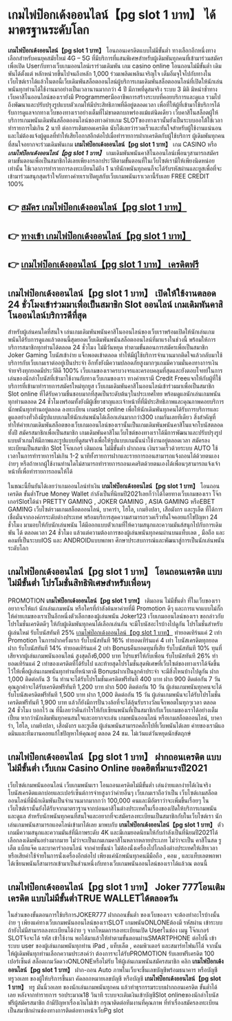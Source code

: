 # เกมไพ่ป๊อกเด้งออนไลน์【pg slot 1 บาท】  ได้มาตรฐานระดับโลก

**เกมไพ่ป๊อกเด้งออนไลน์【pg slot 1 บาท】** โอนถอนเครดิตแบบไม่มีขั้นต่ำ  ทางเลือกอีกหนึ่งทางเลือกสำหรับคนยุคสมัยใหม่ 4G – 5G ที่มีบริการที่แสนพิเศษสำหรับผู้เดิมพันทุกคนที่เข้ามาร่วมสมัครเพื่อเปิด Userกับทางเว็บเกมออนไลน์เราร่วมเดิมพัน เกม casino online โอนถอนไม่มีขั้นต่ำ เดิมพันได้ตั้งแต่ หลักหน่วยขึ้นไปจนถึงหลัก 1,000 ร่วมเพลิดเพลินเจริญใจ เต็มอิ่มจุใจไปกับทางในเว็บไซต์เราได้แล้วในตอนี้เว็บเดิมพันสล็อตออนไลน์ผู้บริการเกมเดิมพันสล็อตออนไลน์ที่เปิดให้นักเล่นพนันทุกท่านได้ใช้งานมาอย่างเป็นเวลานานมากกว่า 4 ปี มีภาพที่ดูสมจริง ระบบ 3 มิติ
มิหนำซ้ำทางเว็บคาสิโนออนไลน์ของเรายังมี Programmerมืออาชีพการสร้างระบบที่คอยบริการและดูแล  รวมไปถึงพัฒนาและปรับปรุงรูปแบบตัวเกมให้มีประสิทธิภาพที่ดีอยู่ตลอดเวลา เพื่อที่ให้ผู้ที่เข้ามาใช้บริการได้รับการดูแลจากทางเว็บของทางเราอย่างเต็มที่ไม่ขาดตกบกพร่องแม้แต่นิดเดียว เว็บคาสิโนสล็อตผู้ให้บริการเกมพนันเดิมพันสล็อตออนไลน์ของทางค่ายเกม  SLOTของทางเรานั้นยังเป็นระบบออโต้ใช้เวลาทำรายการไม่เกิน 2 นาที ต่อการเติมยอดเครดิต นับได้เลยว่ารวดเร็วและทันใจสำหรับผู้ใช้งานแน่นอนและไม่ต้องแจ้งผู้ดูแลที่ทำให้เสียโอกาสอีกต่อไปเมื่อทำรายการฝากเครดิตกับผู้ใช้บริการ
ผู้เดิมพันทุกคนที่สนใจอยากจะร่วมเดิมพันเกม **เกมไพ่ป๊อกเด้งออนไลน์【pg slot 1 บาท】** เกม CASINO  หรือ ***เกมไพ่ป๊อกเด้งออนไลน์【pg slot 1 บาท】*** เกมเดิมพันพนันคาสิโนออนไลน์เพื่อนๆสามารถสมัครตามขั้นตอนเพื่อเป็นสมาชิกได้เลยเพียงกรอกประวัติตามขั้นตอนที่ในเว็บไซต์เรามีให้เพียงนิดหน่อยเท่านั้น ใช้เวลาการทำรายการลงทะเบียนไม่ถึง 1 นาทีนักพนันทุกคนก็จะได้รับรหัสผ่านและยูสเพื่อที่จะเข้ามาร่วมสนุกสุดเร้าใจกับทางค่ายเราเปิดยูสกับเว็บเกมพนันเราเวลานี้รับเลย FREE CREDIT 100%

## 👉 [สมัคร เกมไพ่ป๊อกเด้งออนไลน์【pg slot 1 บาท】](https://archa888.com/)
## 👉 [ทางเข้า เกมไพ่ป๊อกเด้งออนไลน์【pg slot 1 บาท】](https://archa888.com/)
## 👉 [เกมไพ่ป๊อกเด้งออนไลน์【pg slot 1 บาท】 เครดิตฟรี](https://archa888.com/)

## เกมไพ่ป๊อกเด้งออนไลน์【pg slot 1 บาท】 เปิดให้ใช้งานตลอด  24 ชั่วโมงเข้าร่วมมาเพื่อเป็นสมาชิก Slot ออนไลน์ เกมเดิมพันคาสิโนออนไลน์บริการดีที่สุด

สำหรับผู้เล่นคนใดที่สนใจ เล่นเกมเดิมพันพนันคาสิโนออนไลน์ของเว็บเราพร้อมเปิดให้นักเล่นเกมพนันได้รับการดูแลแล้วตอนนี้สุดยอดเว็บเดิมพันพนันสล็อตออนไลน์ที่มาแรงในช่วงนี้ พร้อมให้การบริการสมาชิกทุกท่านได้ตลอด 24 ชั่วโมง ไม่มีวันหยุด ทำตามขั้นตอนการสมัครเพื่อเป็นสมาชิก Joker Gaming โบนัสเข้าง่าย แจ็กพอตเข้าตลอด ทำให้มีผู้ใช้บริการจำนวนมากติดใจแล้วกลับมาใช้บริการกับเว็บเกมเราต่ออยู่เป็นประจำ อีกทั้งยังมีความปลอดภัยสูงมากๆแถมมีความมั่นคงทางการเงินจ่ายจริงทุกยอดมีประวัติดี 100% เว็บเกมของเราครบวงจรและครอบคลุมที่สุดและยังตอบโจทย์ในการเล่นของนักล่าโบนัสที่เข้ามาใช้งานกับทางเว็บเกมของเรา
ทางค่ายเรามี Credit Freeแจกให้กับผู้ที่ใช้บริการที่เข้ามาทำรายการสมัครใหม่ทุกยูส เว็บเกมเดิมพันคาสิโนออนไลน์เข้าร่วมมาเพื่อเป็นสมาชิก Slot online ที่ได้รับความชื่นชอบมากที่สุดเป็นระดับต้นๆในประเทศไทย พร้อมดูแลนักเล่นเกมพนันทุกท่านตลอด 24 ชั่วโมงพร้อมทั้งยังมีผู้เชี่ยวชาญและเจ้าหน้าที่ที่มีประสิทธิภาพและคุณภาพคอยบริการนักพนันทุกท่านอยู่ตลอด ลงทะเบียน เกมslot online เพื่อให้นักเดิมพันทุกคนได้รับการบริการและดูแลอย่างทั่วถึงมีรูปแบบเกมให้นักเล่นพนันได้เลือกเล่นมากกว่า300 เกมกันเลยทีเดียว
สิ่งสำคัญที่ทำให้ค่ายเกมเดิมพันสล็อตของเว็บเกมออนไลน์ของเรานั้นเป็นเกมเดิมพันพนันคาสิโนแจกโบนัสตลอดทั้งปี สมัครสมาชิกเพื่อเป็นสมาชิก  เกมเดิมพันคาสิโนเว็บไซต์ของทางเราได้มีการพัฒนาและปรับปรุงรูปแบบตัวเกมให้มีภาพและรูปแบบที่ดูสมจริงเพื่อให้รูปแบบเกมนั้นน่าใช้งานอยู่ตลอดเวลา สมัครลงทะเบียนเป็นสมาชิก Slot โจ๊กเกอร์ เติมถอน ไม่มีขั้นต่ำ ฝากถอน เงินรวดเร็วด้วยระบบ AUTO ใช้เวลาในการทำรายการไม่เกิน 1-2 นาทีทั้งรายการฝากและรายการถอนสามารถแจ้งถอนได้ด้วยตนเองง่ายๆ หรือถ้าหากผู้ใช้งานท่านใดไม่สามารถทำรายการถอนเคดริตด้วยตนเองได้เพื่อนๆสามารถแจ้งเจ้าหน้าที่เพื่อทำรายการถอนให้ได้

ในขณะนี้ยืนยันได้เลยว่าเกมออนไลน์ทำเงิน **เกมไพ่ป๊อกเด้งออนไลน์【pg slot 1 บาท】** โอนถอนเครดิต ขั้นต่ำTrue Money Wallet กำลังเป็นที่นิยมปี2021เลยก็ว่าได้โดยทางเว็บเกมของเรา โจ๊กเกอร์Slotได้นำ PRETTY GAMING , JOKER GAMING , ASIA GAMING หรือEBET GAMING เว็บไซต์รวมเกมสล็อตออนไลน์, บาคาร่า, ไฮโล, เกมยิงปลา, เสือมังกร และรูเล็ต ที่ได้การเชื่อมั่นจากองค์กรระดับต่างประเทศ พร้อมบริการสุดความสามารถรวดเร็วทันใจคอยแก้ไขปัญหา 24 ชั่วโมง มามอบให้กับนักเล่นพนัน ได้มีออกแบบตัวเกมที่ให้ความสนุกและความมันส์สนุกไปกับการเดิมพัน ได้ ตลอดเวลา 24 ชั่วโมง แล้วแต่ความต้องการของผู้เล่นพนันทุกคนผ่านบนแท็บเลต , มือถือ และคอมที่เป็นระบบIOS และ ANDROIDแบบพกพา ศึกษาประสบการณ์และพัฒนาสู่การเป็นนักเล่นพนันระดับโลก

## เกมไพ่ป๊อกเด้งออนไลน์【pg slot 1 บาท】 โอนถอนเครดิต แบบไม่มีขั้นต่ำ โปรโมชั่นสิทธิพิเศษสำหรับเพื่อนๆ

 PROMOTION  **เกมไพ่ป๊อกเด้งออนไลน์【pg slot 1 บาท】** เติมถอน ไม่มีขั้นต่ำ ที่ในเว็บของเราอยากจะให้แก่  นักเล่นเกมพนัน หรือใครที่กำลังค้นหาค่ายที่มี  Promotion ดีๆ และการแจกแบบไม่กั๊ก ให้ค่ายเกมของเราเป็นอีกหนึ่งตัวเลือกของผู้เล่นพนัน Joker123 เว็บเกมออนไลน์ของเรา ขอกล่าวกับโปรโมชั่นเครดิตดีๆ ให้กับผู้เดิมพันทุกคนได้เลือกเล่นกัน จะมีโบนัสอะไรบ้างไปดูกัน
โปรโมชั่นสำหรับผู้เล่นใหม่ รับโบนัสทันที 25% [เกมไพ่ป๊อกเด้งออนไลน์【pg slot 1 บาท】](https://archa888.com/) ทำยอดเทิร์นแค่ 2 เท่า
 Promotion ในการฝากครั้งแรก รับโบนัสทันที 16% ทำยอดเทิร์นแค่ 4 เท่า
โบนัสเครดิตทุกยอดฝาก รับโบนัสทันที 14% ทำยอดเทิร์นแค่ 2 เท่า
Bonusคืนยอดทุนที่เสีย รับโบนัสทันที 10% ทุนที่เสียจากผู้เล่นเกมพนันออนไลน์ สูงสุดถึง6,000 บาท
โปรแชร์ให้กับเพื่อน รับโบนัสทันที 26% ทำยอดเทิร์นแค่ 2 เท่าของเครดิตที่ได้รับไป
และท้ายสุดโปรโมชั่นสุดพิเศษที่เว็บไซต์ของทางเราได้จัดขึ้นไว้ให้เพื่อผู้เล่นเกมพนันทุกท่านที่หน้าตาดี Bonusฝากเป็นลูกค้าประจำ จะมีสิ่งไหนบ้างไปดูกัน
ฝาก 1,000 ติดต่อกัน 3 วัน ท่านจะได้รับโปรโมชั่นเครดิตฟรีทันที 400 บาท
ฝาก 900 ติดต่อกัน 7 วัน คุณลูกค้าจะได้รับเครดิตฟรีทันที 1,200 บาท
ฝาก 500 ติดต่อกัน 10 วัน ผู้เล่นเกมพนันทุกคนจะได้รับโบนัสเครดิตฟรีทันที 1,500 บาท
ฝาก 1,000 ติดต่อกัน 15 วัน ผู้เล่นเกมพนันจะได้รับโปรโมชั่นเครดิตฟรีทันที 1,900 บาท
แล้วก็ยังมีการปั่นวงล้อที่จะได้ลุ้นรับรางวัลแจ็กพอตในทุกๆเวลา ตลอด 24 ชั่วโมง บอกไว้ ณ ที่นี้เลยว่าคืนกำไรให้กับเซียนพนันที่เป็นสมาชิกกับเว็บเกมของเราได้อย่างเต็มเปี่ยม หากว่านักเดิมพันทุกคนสนใจและอยากจะเล่น เกมพนันออนไลน์ หรือเกมสล็อตออนไลน์, บาคาร่า, ไฮโล, เกมยิงปลา, เสือมังกร และรูเล็ต ผู้เล่นพนันสามารถคลิ๊กไปที่เว็บพนันได้เลย ค่ายของเรามีแอดมินและทีมงานคอยแก้ไขปัญหาให้คุณอยู่ ตลอด 24 ชม. ไม่เว้นแต่วันหยุดนักขัตฤกษ์

## เกมไพ่ป๊อกเด้งออนไลน์【pg slot 1 บาท】 ฝากถอนเครดิต แบบไม่มีขั้นต่ำ  เว็บเกม  Casino Online ยอดฮิตที่มาแรงปี2021

เว็บไซต์เกมพนันออนไลน์ เว็บเกมพนันเรา โอนถอนเครดิตไม่มีขั้นต่ำ เล่นง่ายแตกง่ายได้เงินจริง โบนัสเครดิตแตกบ่อยและเปอร์เซ็นต์การจ่ายสูงกว่าค่ายอื่นๆ เว็บเกมเราถือว่าเป็น เว็บไซต์เกมสล็อตออนไลน์ที่มีนักเดิมพันเป็นจำนวนมากมากกว่า 100,000 คนและมีอัตราว่าจะเพิ่มขึ้นเรื่อยๆ ในเว็บไซต์เรานั้นยังได้รับจากมาตราฐานจากบ่อนคาสิโนต่างประเทศในเรื่องของเปิดให้บริการเกมพนันและดูแล สำหรับนักพนันทุกคนที่สนใจและอยากที่จะสมัครลงทะเบียนเป็นสมาชิกกับในเว็บไซต์เรา นักเล่นเกมพนันสามารถแอดไลน์เข้ามาได้เลย
	มาพบกับ **เกมไพ่ป๊อกเด้งออนไลน์【pg slot 1 บาท】** ตัวเกมมีความสนุกและความมันส์ที่มีภาพระดับ 4K และมีเกมยอดนิยมให้กับกำลังเป็นที่นิยมปี2021ได้เลือกลงเดิมพันอย่างมากมาย  ไม่ว่าจะเป็นเกมเกมคาสิโนหลากหลายประเภท ไม่ว่าจะเป็น คาสิโนสด รูเล็ต แบ็กแจ๊ค และบาคาร่าออนไลน์ จากค่ายชั้นนำ ไม่ต้องนั่งเครื่องไปไกลถึงต่างประเทศให้เสียเวลา หรือเสียค่าใช้จ่ายในการนั่งเครื่องอีกต่อไป เพียงแค่นักพนันทุกคนมีมือถือ , คอม , และแท็บเลตพกพาได้เซียนพนันก็สามารถเข้ามาเป็นส่วนหนึ่งกับทางเว็บเกมพนันออนไลน์ของเราได้แล้วณ ตอนนี้

## เกมไพ่ป๊อกเด้งออนไลน์【pg slot 1 บาท】 Joker 777โอนเติมเครดิต แบบไม่มีขั้นต่ำTRUE WALLETได้ตลอดวัน

ในส่วนของขั้นตอนการใช้บริการJOKER777 ฝากถอนขั้นต่ำ ของเว็บของเรา จะต้องทำอะไรบ้างนั้น ง่าย ๆ เพียงแค่ทางเว็บเกมพนันออนไลน์ของเราSLOT เกมพนันONLONEต้องมี รหัสผ่าน เข้าระบบ ถ้ายังไม่มีสามารถลงทะเบียนได้ง่าย ๆ จากโหมดการลงทะเบียนเปิด Userในช่อง เมนู โจ๊กเกอร์ SLOTจึงจะได้ รหัส เข้าใช้งาน พอได้มาแล้วให้ทำตามขั้นตอนผ่านSMARTPHONE ต่อไปนี้
เข้าระบบ user  ของผู้เล่นเกมพนันทุกท่าน iPad , แท็บเล็ต , คอมพิวเตอร์ และสมาร์ทโฟนก็ได้
จากนั้นให้ผู้เดิมพันทุกท่านเลือกความประสงค์ว่า ต้องการจะได้รับPROMOTION รับเลยฟรีเครดิต 100 เปอร์เซ็นต์  สล็อตเกมวัดดวงONLONEหรือไม่รับ
ให้ผู้เล่นเกมพนันสมัครสมาชิก คลิก **เกมไพ่ป๊อกเด้งออนไลน์【pg slot 1 บาท】** ฝาก-ถอน Auto ภาพในเว็บจะขึ้นเลขบัญชีพร้อมธนาคาร หรือบัญชี ทรูวอเลท ของผู้ให้บริการขึ้นมา
คัดลอกหมายเลขบัญชี หรือบัญชี **เกมไพ่ป๊อกเด้งออนไลน์【pg slot 1 บาท】** ทรู มันนี่วอเลท ของนักเล่นเกมพนันทุกคน แล้วทำธุรกรรมระบบฝากถอนเครดิต ขั้นต่ำได้เลย
หลังจากทำรายการ รอประมาณ18 วินาที ระบบจะเติมเงินเข้าบัญชีSlot onlineของนักล่าโบนัสฟรีผู้สมัครสมาชิก
ถ้ามีปัญหาเรื่องเงินไม่เข้า กรุณาติดต่อทีมงานที่คุณภาพ ที่ทำเรื่องสมัครลงทะเบียนเป็นสมาชิกผ่านช่องทางการติดต่อทางหน้าเว็บPg slot


